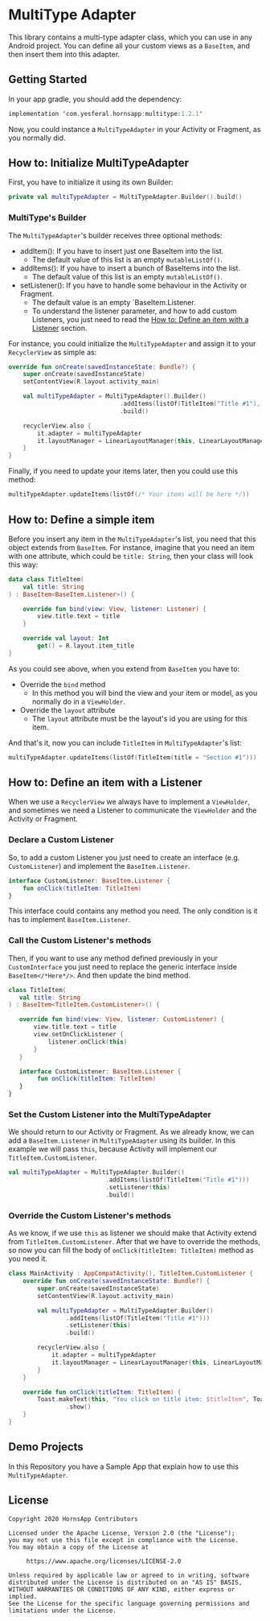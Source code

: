  # MultiType Adapter
 This library contains a multi-type adapter class, which you can use in any Android project.
 You can define all your custom views as a `BaseItem`,
 and then insert them into this adapter.

 ## Getting Started
 In your app gradle, you should add the dependency:
 ```kotlin
 implementation 'com.yesferal.hornsapp:multitype:1.2.1'
 ```

 Now, you could instance a `MultiTypeAdapter` in your Activity or Fragment, as you normally did.

 ## How to: Initialize MultiTypeAdapter
 First, you have to initialize it using its own Builder:
 ```kotlin
 private val multiTypeAdapter = MultiTypeAdapter.Builder().build()
 ```

 ### MultiType's Builder
 The `MultiTypeAdapter`'s builder receives three optional methods:
 - addItem(): If you have to insert just one BaseItem into the list.
   - The default value of this list is an empty `mutableListOf()`.
 - addItems(): If you have to insert a bunch of BaseItems into the list.
   - The default value of this list is an empty `mutableListOf()`.
 - setListener(): If you have to handle some behaviour in the Activity or Fragment.
   - The default value is an empty `BaseItem.Listener.
   - To understand the listener parameter, and how to add custom Listeners,
 you just need to read the [How to: Define an item with a Listener](https://github.com/Yesferal/MultiTypeAdapter#how-to-define-a-item-with-a-listener-or-callback) section.

 For instance, you could initialize the `MultiTypeAdapter` and assign it to your `RecyclerView` as simple as:
 ```kotlin
 override fun onCreate(savedInstanceState: Bundle?) {
     super.onCreate(savedInstanceState)
     setContentView(R.layout.activity_main)

     val multiTypeAdapter = MultiTypeAdapter().Builder()
                                .addItems(listOf(TitleItem("Title #1"), SectionItem("Section #1"), SectionItem("Section #2"))
                                .build()

     recyclerView.also {
         it.adapter = multiTypeAdapter
         it.layoutManager = LinearLayoutManager(this, LinearLayoutManager.VERTICAL, false)
     }
 }
 ```

 Finally, if you need to update your items later, then you could use this method:
 ```kotlin
 multiTypeAdapter.updateItems(listOf(/* Your items will be here */))
 ```

 ## How to: Define a simple item
 Before you insert any item in the `MultiTypeAdapter`'s list, you need that this object extends from `BaseItem`.
 For instance, imagine that you need an item with one attribute, which could be `title: String`,
 then your class will look this way:
 ```kotlin
 data class TitleItem(
     val title: String
 ) : BaseItem<BaseItem.Listener>() {

     override fun bind(view: View, listener: Listener) {
         view.title.text = title
     }

     override val layout: Int
         get() = R.layout.item_title
 }
 ```

 As you could see above, when you extend from `BaseItem` you have to:
 - Override the `bind` method
   - In this method you will bind the view and your item or model, as you normally do in a `ViewHolder`.
 - Override the `layout` attribute
   - The `layout` attribute must be the layout's id you are using for this item.

 And that's it, now you can include `TitleItem` in `MultiTypeAdapter`'s list:
  ```kotlin
  multiTypeAdapter.updateItems(listOf(TitleItem(title = "Section #1")))
  ```

 ## How to: Define an item with a Listener
 When we use a `RecyclerView` we always have to implement a `ViewHolder`,
 and sometimes we need a Listener to communicate the `ViewHolder` and the Activity or Fragment.

 ### Declare a Custom Listener
 So, to add a custom Listener you just need to create an interface (e.g. `CustomListener`)
 and implement the `BaseItem.Listener`.
 ```kotlin
 interface CustomListener: BaseItem.Listener {
     fun onClick(titleItem: TitleItem)
 }
 ```

 This interface could contains any method you need.
 The only condition is it has to implement `BaseItem.Listener`.

 ### Call the Custom Listener's methods
 Then, if you want to use any method defined previously in your `CustomInterface`
 you just need to replace the generic interface inside `BaseItem</*Here*/>`.
 And then update the bind method.
 ```kotlin
class TitleItem(
    val title: String
) : BaseItem<TitleItem.CustomListener>() {

    override fun bind(view: View, listener: CustomListener) {
        view.title.text = title
        view.setOnClickListener {
            listener.onClick(this)
        }
    }

    interface CustomListener: BaseItem.Listener {
         fun onClick(titleItem: TitleItem)
    }
}
```

 ### Set the Custom Listener into the MultiTypeAdapter
 We should return to our Activity or Fragment.
 As we already know, we can add a `BaseItem.Listener` in `MultiTypeAdapter` using its builder.
 In this example we will pass `this`, because Activity will implement our `TitleItem.CustomListener`.
 ```kotlin
 val multiTypeAdapter = MultiTypeAdapter.Builder()
                            .addItems(listOf(TitleItem("Title #1")))
                            .setListener(this)
                            .build()
 ```

### Override the Custom Listener's methods
As we know, if we use `this` as listener we should make that Activity extend from `TitleItem.CustomListener`.
After that we have to override the methods,
so now you can fill the body of `onClick(titleItem: TitleItem)` method as you need it.
 ```kotlin
 class MainActivity : AppCompatActivity(), TitleItem.CustomListener {
     override fun onCreate(savedInstanceState: Bundle?) {
         super.onCreate(savedInstanceState)
         setContentView(R.layout.activity_main)

         val multiTypeAdapter = MultiTypeAdapter.Builder()
                 .addItems(listOf(TitleItem("Title #1")))
                 .setListener(this)
                 .build()

         recyclerView.also {
             it.adapter = multiTypeAdapter
             it.layoutManager = LinearLayoutManager(this, LinearLayoutManager.VERTICAL, false)
         }
     }

     override fun onClick(titleItem: TitleItem) {
         Toast.makeText(this, "You click on title item: $titleItem", Toast.LENGTH_SHORT)
                 .show()
     }
 }
 ```

 ## Demo Projects
 In this Repository you have a Sample App that explain how to use this `MultiTypeAdapter`.

 ## License
 ```
 Copyright 2020 HornsApp Contributors

 Licensed under the Apache License, Version 2.0 (the "License");
 you may not use this file except in compliance with the License.
 You may obtain a copy of the License at

      https://www.apache.org/licenses/LICENSE-2.0

 Unless required by applicable law or agreed to in writing, software
 distributed under the License is distributed on an "AS IS" BASIS,
 WITHOUT WARRANTIES OR CONDITIONS OF ANY KIND, either express or implied.
 See the License for the specific language governing permissions and
 limitations under the License.
 ```

